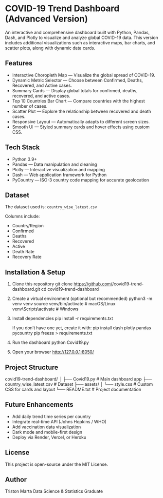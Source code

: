 COVID-19 Trend Dashboard (Advanced Version)
===========================================

An interactive and comprehensive dashboard built with Python, Pandas, Dash, and Plotly to visualize and analyze global COVID-19 data.
This version includes additional visualizations such as interactive maps, bar charts, and scatter plots, along with dynamic data cards.

Features
--------
- Interactive Choropleth Map — Visualize the global spread of COVID-19.
- Dynamic Metric Selector — Choose between Confirmed, Deaths, Recovered, and Active cases.
- Summary Cards — Display global totals for confirmed, deaths, recovered, and active cases.
- Top 10 Countries Bar Chart — Compare countries with the highest number of cases.
- Scatter Plot — Explore the relationship between recovered and death cases.
- Responsive Layout — Automatically adapts to different screen sizes.
- Smooth UI — Styled summary cards and hover effects using custom CSS.

Tech Stack
----------
- Python 3.9+
- Pandas — Data manipulation and cleaning
- Plotly — Interactive visualization and mapping
- Dash — Web application framework for Python
- PyCountry — ISO-3 country code mapping for accurate geolocation

Dataset
-------
The dataset used is: `country_wise_latest.csv`

Columns include:
- Country/Region
- Confirmed
- Deaths
- Recovered
- Active
- Death Rate
- Recovery Rate

Installation & Setup
--------------------
1. Clone this repository
   git clone https://github.com/<your-username>/covid19-trend-dashboard.git
   cd covid19-trend-dashboard

2. Create a virtual environment (optional but recommended)
   python3 -m venv venv
   source venv/bin/activate    # macOS/Linux
   venv\Scripts\activate       # Windows

3. Install dependencies
   pip install -r requirements.txt

   If you don’t have one yet, create it with:
   pip install dash plotly pandas pycountry
   pip freeze > requirements.txt

4. Run the dashboard
   python Covid19.py

5. Open your browser
   http://127.0.0.1:8050/

Project Structure
-----------------
covid19-trend-dashboard/
│
├── Covid19.py               # Main dashboard app
├── country_wise_latest.csv  # Dataset
├── assets/
│   └── style.css            # Custom CSS for cards and layout
└── README.txt               # Project documentation

Future Enhancements
-------------------
- Add daily trend time series per country
- Integrate real-time API (Johns Hopkins / WHO)
- Add vaccination data visualization
- Dark mode and mobile-first design
- Deploy via Render, Vercel, or Heroku

License
-------
This project is open-source under the MIT License.

Author
------
Triston Marta
Data Science & Statistics Graduate
